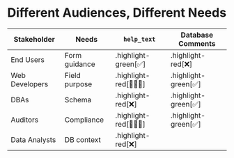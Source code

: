 # Different Audiences, Different Needs

| Stakeholder | Needs | `help_text` | Database Comments |
|------------|-------|-------------|--------------|
| End Users | Form guidance | .highlight-green[✅] | .highlight-red[❌] |
| Web Developers | Field purpose | .highlight-red[🤷🏻‍♂️] | .highlight-green[✅] |
| DBAs | Schema | .highlight-red[❌] | .highlight-green[✅] |
| Auditors | Compliance | .highlight-red[🤷🏻‍♂️] | .highlight-green[✅] |
| Data Analysts | DB context | .highlight-red[❌] | &nbsp; |
